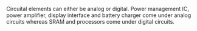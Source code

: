 Circuital elements can either be analog or digital. Power management IC, power amplifier, display interface and battery charger come under analog circuits whereas SRAM and processors come under digital circuits.